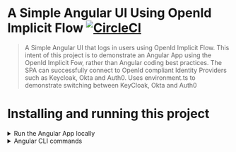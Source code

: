 # A Simple Angular UI Using OpenId Implicit Flow [![CircleCI](https://circleci.com/gh/SpringSecurity-Keycloak/SimpleAngularUI.svg?style=shield)](https://app.circleci.com/pipelines/github/SpringSecurity-Keycloak/SimpleAngularUI)

>A Simple Angular UI that logs in users using OpenId Implicit Flow. This intent of this project is to demonstrate an Angular App using the OpenId Implicit Fow, rather than Angular coding best practices. The SPA can successfully connect to OpenId compliant Identity Providers such as Keycloak, Okta and Auth0. Uses environment.ts to demonstrate switching between KeyCloak, Okta and Auth0 

# Installing and running this project
<details>
  <summary>Run the Angular App locally</summary>
  
  
</details>


<details>
  <summary>Angular CLI commands</summary>
  
This project was generated with [Angular CLI](https://github.com/angular/angular-cli) version 10.1.3.

## Development server

Run `ng serve` for a dev server. Navigate to `http://localhost:4200/`. The app will automatically reload if you change any of the source files.

## Code scaffolding

Run `ng generate component component-name` to generate a new component. You can also use `ng generate directive|pipe|service|class|guard|interface|enum|module`.

## Build

Run `ng build` to build the project. The build artifacts will be stored in the `dist/` directory. Use the `--prod` flag for a production build.

## Running unit tests

Run `ng test` to execute the unit tests via [Karma](https://karma-runner.github.io).

## Running end-to-end tests

Run `ng e2e` to execute the end-to-end tests via [Protractor](http://www.protractortest.org/).

## Further help

To get more help on the Angular CLI use `ng help` or go check out the [Angular CLI README](https://github.com/angular/angular-cli/blob/master/README.md).

</details>

